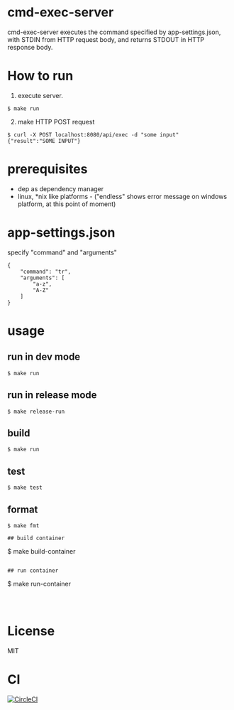 # cmd-exec-server

cmd-exec-server executes the command specified by app-settings.json, with STDIN from HTTP request body, and returns STDOUT in HTTP response body.

# How to run

1. execute server.

```
$ make run
```

2. make HTTP POST request

```
$ curl -X POST localhost:8080/api/exec -d "some input"
{"result":"SOME INPUT"}
```


# prerequisites

- dep as dependency manager
- linux, *nix like platforms - ("endless" shows error message  on windows platform, at this point of moment)

# app-settings.json

specify "command" and "arguments"

```
{
    "command": "tr",
    "arguments": [
        "a-z",
        "A-Z"
    ]
}
```


# usage

## run in dev mode

```
$ make run
```

## run in release mode

```
$ make release-run
```

## build

```
$ make run
```

## test

```
$ make test
```

## format

```
$ make fmt

## build container

```
$ make build-container
```

## run container

```
$ make run-container
```



```
# License
MIT

# CI

[![CircleCI](https://circleci.com/gh/hrkt/cmd-exec-server.svg?style=svg)](https://circleci.com/gh/hrkt/cmd-exec-server)